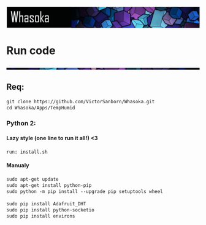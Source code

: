 ![alt text](../../Readme_Assets/header.png)

# Run code

![alt text](../../Readme_Assets/divider.png)

## Req:

    git clone https://github.com/VictorSanborn/Whasoka.git
    cd Whasoka/Apps/TempHumid

### Python 2:

#### Lazy style (one line to run it all!) <3

    run: install.sh

#### Manualy

    sudo apt-get update
    sudo apt-get install python-pip
    sudo python -m pip install --upgrade pip setuptools wheel

    sudo pip install Adafruit_DHT
    sudo pip install python-socketio
    sudo pip install environs
